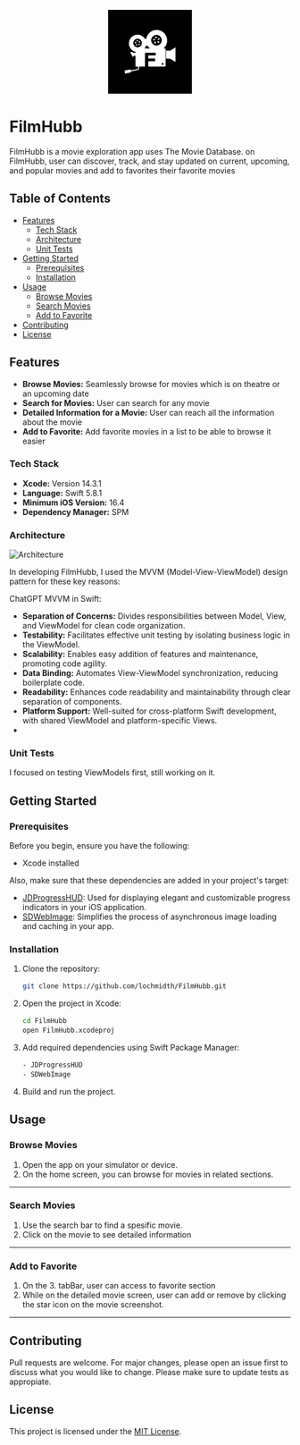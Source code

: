 <p align="center">
  <img src="FilmHubb/Assets.xcassets/AppIcon.appiconset/1024.png" alt="FilmHubb App Icon" width="150" height="150">
</p>

# FilmHubb

FilmHubb is a movie exploration app uses The Movie Database. on FilmHubb, user can discover, track, and stay updated on current, upcoming, and popular movies and add to favorites their favorite movies

## Table of Contents
- [Features](#features)
  - [Tech Stack](#tech-stack)
  - [Architecture](#architecture)
  - [Unit Tests](#unit-tests)
- [Getting Started](#getting-started)
  - [Prerequisites](#prerequisites)
  - [Installation](#installation)
- [Usage](#usage)
  - [Browse Movies](#browse-movies)
  - [Search Movies](#search-movies)
  - [Add to Favorite](#add-to-favorite)
- [Contributing](#contributing)
- [License](#license)

## Features

- **Browse Movies:** Seamlessly browse for movies which is on theatre or an upcoming date
- **Search for Movies:** User can search for any movie
- **Detailed Information for a Movie:** User can reach all the information about the movie 
- **Add to Favorite:** Add favorite movies in a list to be able to browse it easier

### Tech Stack

- **Xcode:** Version 14.3.1
- **Language:** Swift 5.8.1
- **Minimum iOS Version:** 16.4
- **Dependency Manager:** SPM

### Architecture

![Architecture](https://miro.medium.com/v2/resize:fit:608/1*ZkoDGds8xDVih88e-m1d_A.png)

In developing FilmHubb, I used the MVVM (Model-View-ViewModel) design pattern for these key reasons:


ChatGPT
MVVM in Swift:

- **Separation of Concerns:** Divides responsibilities between Model, View, and ViewModel for clean code organization.
- **Testability:** Facilitates effective unit testing by isolating business logic in the ViewModel.
- **Scalability:** Enables easy addition of features and maintenance, promoting code agility.
- **Data Binding:** Automates View-ViewModel synchronization, reducing boilerplate code.
- **Readability:** Enhances code readability and maintainability through clear separation of components.
- **Platform Support:** Well-suited for cross-platform Swift development, with shared ViewModel and platform-specific Views.
- 
### Unit Tests

I focused on testing ViewModels first, still working on it.

## Getting Started

### Prerequisites

Before you begin, ensure you have the following:

- Xcode installed

Also, make sure that these dependencies are added in your project's target:

- [JDProgressHUD](https://github.com/JonasGessner/JGProgressHUD):  Used for displaying elegant and customizable progress indicators in your iOS application.
- [SDWebImage](https://github.com/SDWebImage/SDWebImage): Simplifies the process of asynchronous image loading and caching in your app.


### Installation

1. Clone the repository:

    ```bash
    git clone https://github.com/lochmidth/FilmHubb.git
    ```

2. Open the project in Xcode:

    ```bash
    cd FilmHubb
    open FilmHubb.xcodeproj
    ```
3. Add required dependencies using Swift Package Manager:

   ```bash
   - JDProgressHUD
   - SDWebImage
    ```

6. Build and run the project.

## Usage

### Browse Movies

1. Open the app on your simulator or device.
2. On the home screen, you can browse for movies in related sections.

---

### Search Movies

1. Use the search bar to find a spesific movie.
2. Click on the movie to see detailed information

---

### Add to Favorite

1. On the 3. tabBar, user can access to favorite section
2. While on the detailed movie screen, user can add or remove by clicking the star icon on the movie screenshot.

---

## Contributing

Pull requests are welcome. For major changes, please open an issue first to discuss what you would like to change. Please make sure to update tests as appropiate.

## License

This project is licensed under the [MIT License](LICENSE).
